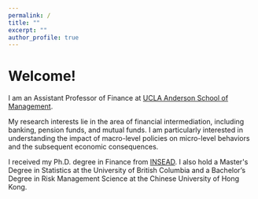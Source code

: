 ```yaml
---
permalink: /
title: ""
excerpt: ""
author_profile: true
---
```


# Welcome!

 I am an Assistant Professor of Finance at <a href="https://www.anderson.ucla.edu/faculty-and-research/finance" target="_blank">UCLA Anderson School of Management</a>.  
 
 
 My research interests lie in the area of financial intermediation, including banking, pension funds, and mutual funds. I am particularly interested in understanding the impact of macro-level policies on micro-level behaviors and the subsequent economic consequences.


<!-- 
<p style="text-align:justify">I am advised by Prof. <a href="https://faculty.insead.edu/joel-peress/home" target="_blank">Joel Peress</a>, Prof. <a href="https://sites.google.com/site/idrechsl/" target="_blank">Itamar Drechsler</a> ,  Prof. <a href="https://sites.google.com/site/johnkuongkcf/home" target="_blank">John Kuong</a>, and Prof. <a href="https://sites.google.com/site/guillaumevuillemey/home" target="_blank">Guillaume Vuillemey</a>.</p>
-->


I received my Ph.D. degree in Finance from <a href="https://www.insead.edu/faculty-research/academic-areas/finance" target="_blank">INSEAD</a>. I also hold a Master's Degree in Statistics at the University of British Columbia and a Bachelor’s Degree in Risk Management Science at the Chinese University of Hong Kong.  
 
<!-- 
---
# Recent News
* Oct 7, 2020: Revised draft [“JMP”](../files/JMP_Jinyuan.pdf)
* Jul 10, 2020:  Revised draft ["Flight to Bitcoin"](https://papers.ssrn.com/sol3/papers.cfm?abstract_id=3278469)
-->

